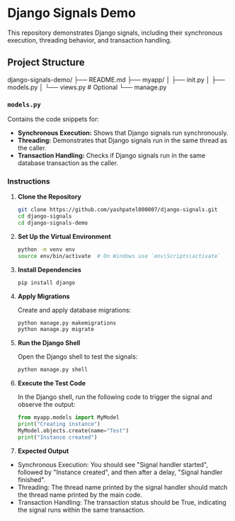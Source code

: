 # Django Signals Demo

This repository demonstrates Django signals, including their synchronous execution, threading behavior, and transaction handling. 

## Project Structure

django-signals-demo/ ├── README.md ├── myapp/ │ ├── init.py │ ├── models.py │ └── views.py # Optional └── manage.py


### `models.py`

Contains the code snippets for:
- **Synchronous Execution:** Shows that Django signals run synchronously.
- **Threading:** Demonstrates that Django signals run in the same thread as the caller.
- **Transaction Handling:** Checks if Django signals run in the same database transaction as the caller.

### Instructions

1. **Clone the Repository**

   ```bash
   git clone https://github.com/yashpatel000007/django-signals.git
   cd django-signals
   cd django-signals-demo

2. **Set Up the Virtual Environment**

    ```bash 
    python -m venv env
    source env/bin/activate  # On Windows use `env\Scripts\activate`

3. **Install Dependencies**
    
    ```bash
    pip install django

4. **Apply Migrations**

    Create and apply database migrations:

    ```bash
    python manage.py makemigrations
    python manage.py migrate

5. **Run the Django Shell**

    Open the Django shell to test the signals:

    ```bash
    python manage.py shell

6. **Execute the Test Code**

    In the Django shell, run the following code to trigger the signal and observe the output:

    ```python
    from myapp.models import MyModel
    print("Creating instance")
    MyModel.objects.create(name="Test")
    print("Instance created")

7. **Expected Output**
- Synchronous Execution: You should see "Signal handler started", followed by "Instance created", and then after a delay, "Signal handler finished".
- Threading: The thread name printed by the signal handler should match the thread name printed by the main code.
- Transaction Handling: The transaction status should be True, indicating the signal runs within the same transaction. 
    
